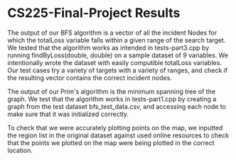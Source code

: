 # CS225-Final-Project Results

The output of our BFS algorithm is a vector of all the incident Nodes for which the totalLoss variable falls within a given range of the search target. We tested that the algorithm works as intended in tests-part3.cpp by running findByLoss(double, double) on a sample dataset of 9 variables. We intentionally wrote the dataset with easily computible totalLoss variables. Our test cases try a variety of targets with a variety of ranges, and check if the resulting vector contains the correct incident nodes.

The output of our Prim's algorithm is the minimum spanning tree of the graph. We test that the algorithm works in tests-part1.cpp by creating a graph from the test dataset bfs_test_data.csv, and accessing each node to make sure that it was initialized correctly.

To check that we were accurately plotting points on the map, we inputted 
the region list in the original dataset against used online resources to check that the points we plotted on the map were being plotted in the correct location. 